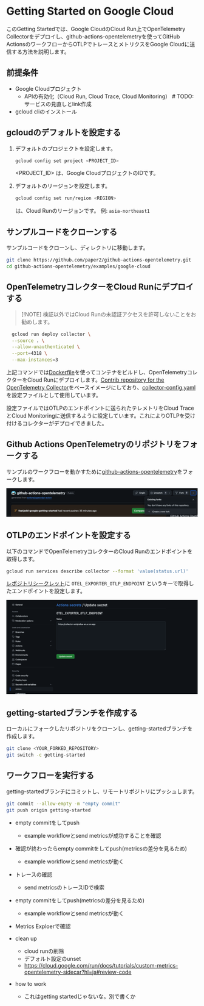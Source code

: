 # Getting Started on Google Cloud

このGetting Startedでは、Google CloudのCloud Run上でOpenTelemetry
Collectorをデプロイし、github-actions-opentelemetryを使ってGitHub
ActionsのワークフローからOTLPでトレースとメトリクスをGoogle
Cloudに送信する方法を説明します。

## 前提条件

- Google Cloudプロジェクト
  - APIの有効化（Cloud Run, Cloud Trace, Cloud Monitoring） #
    TODO: サービスの見直しとlink作成
- gcloud cliのインストール

## gcloudのデフォルトを設定する

1. デフォルトのプロジェクトを設定します。

   ```sh
   gcloud config set project <PROJECT_ID>
   ```

   <PROJECT_ID> は、Google CloudプロジェクトのIDです。

1. デフォルトのリージョンを設定します。

   ```sh
   gcloud config set run/region <REGION>
   ```

   <REGION> は、Cloud Runのリージョンです。 例: `asia-northeast1`

## サンプルコードをクローンする

サンプルコードをクローンし、ディレクトリに移動します。

```sh
git clone https://github.com/paper2/github-actions-opentelemetry.git
cd github-actions-opentelemetry/examples/google-cloud
```

## OpenTelemetryコレクターをCloud Runにデプロイする

> [!NOTE] 検証以外ではCloud Runの未認証アクセスを許可しないことをお勧めします。

```sh
  gcloud run deploy collector \
  --source . \
  --allow-unauthenticated \
  --port=4318 \
  --max-instances=3
```

上記コマンドでは[Dockerfile](./Dockerfile)を使ってコンテナをビルドし、OpenTelemetryコレクターをCloud
Runにデプロイします。[Contrib repository for the OpenTelemetry Collector](https://github.com/open-telemetry/opentelemetry-collector-contrib)をベースイメージにしており、[collector-config.yaml](./collector-config.yaml)を設定ファイルとして使用しています。

設定ファイルではOTLPのエンドポイントに送られたテレメトリをCloud TraceとCloud
Monitoringに送信するように設定しています。これによりOTLPを受け付けるコレクターがデプロイできました。

## Github Actions OpenTelemetryのリポジトリをフォークする

サンプルのワークフローを動かすために[github-actions-opentelemetry](https://github.com/paper2/github-actions-opentelemetry)をフォークします。

![fork repository](../../img/fork-repository.png)

## OTLPのエンドポイントを設定する

以下のコマンドでOpenTelemetryコレクターのCloud Runのエンドポイントを取得します。

```sh
gcloud run services describe collector --format 'value(status.url)'
```

[レポジトリシークレット](https://docs.github.com/en/actions/security-for-github-actions/security-guides/using-secrets-in-github-actions#creating-secrets-for-a-repository)に
`OTEL_EXPORTER_OTLP_ENDPOINT` というキーで取得したエンドポイントを設定します。

![repository-secret](../../img/repository-secret.png)

## getting-startedブランチを作成する

ローカルにフォークしたリポジトリをクローンし、getting-startedブランチを作成します。

```sh
git clone <YOUR_FORKED_REPOSITORY>
git switch -c getting-started
```

## ワークフローを実行する

getting-startedブランチにコミットし、リモートリポジトリにプッシュします。

```sh
git commit --allow-empty -m "empty commit"
git push origin getting-started
```

- empty commitをしてpush
  - example workflowとsend metricsが成功することを確認
- 確認が終わったらempty commitをしてpush(metricsの差分を見るため)
  - example workflowとsend metricsが動く
- トレースの確認
  - send metricsのトレースIDで検索
- empty commitをしてpush(metricsの差分を見るため)
  - example workflowとsend metricsが動く
- Metrics Exploerで確認
- clean up

  - cloud runの削除
  - デフォルト設定のunset
  - https://cloud.google.com/run/docs/tutorials/custom-metrics-opentelemetry-sidecar?hl=ja#review-code

- how to work

  - これはgetting startedじゃないな。別で書くか

```

```
